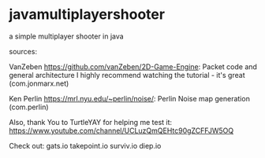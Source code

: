 # javamultiplayershooter
a simple multiplayer shooter in java

sources:

VanZeben https://github.com/vanZeben/2D-Game-Engine:
  Packet code and general architecture
  I highly recommend watching the tutorial - it's great
  (com.jonmarx.net)
  
Ken Perlin https://mrl.nyu.edu/~perlin/noise/:
  Perlin Noise map generation
  (com.perlin)


Also, thank You to TurtleYAY for helping me test it:
https://www.youtube.com/channel/UCLuzQmQEHtc90gZCFFJW5OQ

Check out:
gats.io
takepoint.io
surviv.io
diep.io

